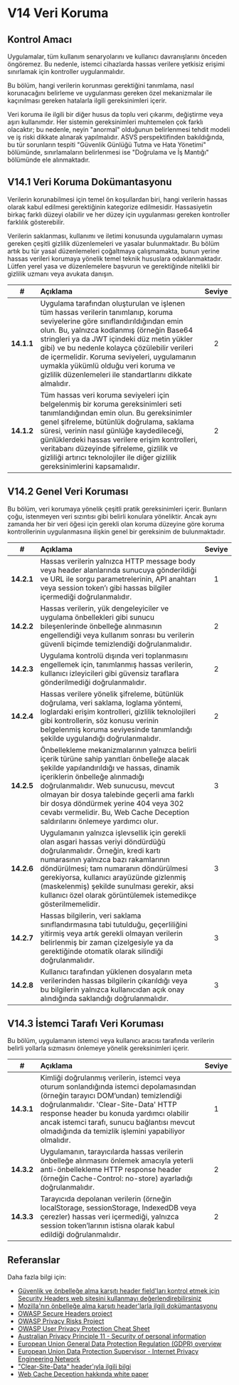 # V14 Veri Koruma

## Kontrol Amacı

Uygulamalar, tüm kullanım senaryolarını ve kullanıcı davranışlarını önceden öngöremez. Bu nedenle, istemci cihazlarda hassas verilere yetkisiz erişimi sınırlamak için kontroller uygulanmalıdır.

Bu bölüm, hangi verilerin korunması gerektiğini tanımlama, nasıl korunacağını belirleme ve uygulanması gereken özel mekanizmalar ile kaçınılması gereken hatalarla ilgili gereksinimleri içerir.

Veri koruma ile ilgili bir diğer husus da toplu veri çıkarımı, değiştirme veya aşırı kullanımdır. Her sistemin gereksinimleri muhtemelen çok farklı olacaktır; bu nedenle, neyin "anormal" olduğunun belirlenmesi tehdit modeli ve iş riski dikkate alınarak yapılmalıdır. ASVS perspektifinden bakıldığında, bu tür sorunların tespiti "Güvenlik Günlüğü Tutma ve Hata Yönetimi" bölümünde, sınırlamaların belirlenmesi ise "Doğrulama ve İş Mantığı" bölümünde ele alınmaktadır.

## V14.1 Veri Koruma Dokümantasyonu

Verilerin korunabilmesi için temel ön koşullardan biri, hangi verilerin hassas olarak kabul edilmesi gerektiğinin kategorize edilmesidir. Hassasiyetin birkaç farklı düzeyi olabilir ve her düzey için uygulanması gereken kontroller farklılık gösterebilir.

Verilerin saklanması, kullanımı ve iletimi konusunda uygulamaların uyması gereken çeşitli gizlilik düzenlemeleri ve yasalar bulunmaktadır. Bu bölüm artık bu tür yasal düzenlemeleri çoğaltmaya çalışmamakta, bunun yerine hassas verileri korumaya yönelik temel teknik hususlara odaklanmaktadır. Lütfen yerel yasa ve düzenlemelere başvurun ve gerektiğinde nitelikli bir gizlilik uzmanı veya avukata danışın.

| # | Açıklama | Seviye |
| :---: | :--- | :---: |
| **14.1.1** | Uygulama tarafından oluşturulan ve işlenen tüm hassas verilerin tanımlanıp, koruma seviyelerine göre sınıflandırıldığından emin olun. Bu, yalnızca kodlanmış (örneğin Base64 stringleri ya da JWT içindeki düz metin yükler gibi) ve bu nedenle kolayca çözülebilir verileri de içermelidir. Koruma seviyeleri, uygulamanın uymakla yükümlü olduğu veri koruma ve gizlilik düzenlemeleri ile standartlarını dikkate almalıdır. | 2 |
| **14.1.2** | Tüm hassas veri koruma seviyeleri için belgelenmiş bir koruma gereksinimleri seti tanımlandığından emin olun. Bu gereksinimler genel şifreleme, bütünlük doğrulama, saklama süresi, verinin nasıl günlüğe kaydedileceği, günlüklerdeki hassas verilere erişim kontrolleri, veritabanı düzeyinde şifreleme, gizlilik ve gizliliği artırıcı teknolojiler ile diğer gizlilik gereksinimlerini kapsamalıdır. | 2 |

## V14.2 Genel Veri Koruması

Bu bölüm, veri korumaya yönelik çeşitli pratik gereksinimleri içerir. Bunların çoğu, istenmeyen veri sızıntısı gibi belirli konulara yöneliktir. Ancak aynı zamanda her bir veri öğesi için gerekli olan koruma düzeyine göre koruma kontrollerinin uygulanmasına ilişkin genel bir gereksinim de bulunmaktadır.

| # | Açıklama | Seviye |
| :---: | :--- | :---: |
| **14.2.1** | Hassas verilerin yalnızca HTTP message body veya header alanlarında sunucuya gönderildiği ve URL ile sorgu parametrelerinin, API anahtarı veya session token’ı gibi hassas bilgiler içermediği doğrulanmalıdır. | 1 |
| **14.2.2** | Hassas verilerin, yük dengeleyiciler ve uygulama önbellekleri gibi sunucu bileşenlerinde önbelleğe alınmasının engellendiği veya kullanım sonrası bu verilerin güvenli biçimde temizlendiği doğrulanmalıdır.	 | 2 |
| **14.2.3** | Uygulama kontrolü dışında veri toplanmasını engellemek için, tanımlanmış hassas verilerin, kullanıcı izleyicileri gibi güvensiz taraflara gönderilmediği doğrulanmalıdır. | 2 |
| **14.2.4** | Hassas verilere yönelik şifreleme, bütünlük doğrulama, veri saklama, loglama yöntemi, loglardaki erişim kontrolleri, gizlilik teknolojileri gibi kontrollerin, söz konusu verinin belgelenmiş koruma seviyesinde tanımlandığı şekilde uygulandığı doğrulanmalıdır. | 2 |
| **14.2.5** | Önbellekleme mekanizmalarının yalnızca belirli içerik türüne sahip yanıtları önbelleğe alacak şekilde yapılandırıldığı ve hassas, dinamik içeriklerin önbelleğe alınmadığı doğrulanmalıdır. Web sunucusu, mevcut olmayan bir dosya talebinde geçerli ama farklı bir dosya döndürmek yerine 404 veya 302 cevabı vermelidir. Bu, Web Cache Deception saldırılarını önlemeye yardımcı olur.	 | 3 |
| **14.2.6** | Uygulamanın yalnızca işlevsellik için gerekli olan asgari hassas veriyi döndürdüğü doğrulanmalıdır. Örneğin, kredi kartı numarasının yalnızca bazı rakamlarının döndürülmesi; tam numaranın döndürülmesi gerekiyorsa, kullanıcı arayüzünde gizlenmiş (maskelenmiş) şekilde sunulması gerekir, aksi kullanıcı özel olarak görüntülemek istemedikçe gösterilmemelidir. | 3 |
| **14.2.7** | Hassas bilgilerin, veri saklama sınıflandırmasına tabi tutulduğu, geçerliliğini yitirmiş veya artık gerekli olmayan verilerin belirlenmiş bir zaman çizelgesiyle ya da gerektiğinde otomatik olarak silindiği doğrulanmalıdır. | 3 |
| **14.2.8** | Kullanıcı tarafından yüklenen dosyaların meta verilerinden hassas bilgilerin çıkarıldığı veya bu bilgilerin yalnızca kullanıcıdan açık onay alındığında saklandığı doğrulanmalıdır. | 3 |

## V14.3 İstemci Tarafı Veri Koruması

Bu bölüm, uygulamanın istemci veya kullanıcı aracısı tarafında verilerin belirli yollarla sızmasını önlemeye yönelik gereksinimleri içerir.

| # | Açıklama | Seviye |
| :---: | :--- | :---: |
| **14.3.1** | Kimliği doğrulanmış verilerin, istemci veya oturum sonlandığında istemci depolamasından (örneğin tarayıcı DOM’undan) temizlendiği doğrulanmalıdır. 'Clear-Site-Data' HTTP response header bu konuda yardımcı olabilir ancak istemci tarafı, sunucu bağlantısı mevcut olmadığında da temizlik işlemini yapabiliyor olmalıdır. | 1 |
| **14.3.2** | Uygulamanın, tarayıcılarda hassas verilerin önbelleğe alınmasını önlemek amacıyla yeterli anti-önbellekleme HTTP response header (örneğin Cache-Control: no-store) ayarladığı doğrulanmalıdır. | 2 |
| **14.3.3** | Tarayıcıda depolanan verilerin (örneğin localStorage, sessionStorage, IndexedDB veya çerezler) hassas veri içermediği, yalnızca session token’larının istisna olarak kabul edildiği doğrulanmalıdır. | 2 |

## Referanslar

Daha fazla bilgi için:

* [Güvenlik ve önbelleğe alma karşıtı header field'ları kontrol etmek için Security Headers web sitesini kullanmayı değerlendirebilirsiniz](https://securityheaders.com/)
* [Mozilla'nın önbelleğe alma karşıtı header'larla ilgili dokümantasyonu](https://developer.mozilla.org/en-US/docs/Web/HTTP/Caching)
* [OWASP Secure Headers project](https://owasp.org/www-project-secure-headers/)
* [OWASP Privacy Risks Project](https://owasp.org/www-project-top-10-privacy-risks/)
* [OWASP User Privacy Protection Cheat Sheet](https://cheatsheetseries.owasp.org/cheatsheets/User_Privacy_Protection_Cheat_Sheet.html)
* [Australian Privacy Principle 11 - Security of personal information](https://www.oaic.gov.au/privacy/australian-privacy-principles/australian-privacy-principles-guidelines/chapter-11-app-11-security-of-personal-information)
* [European Union General Data Protection Regulation (GDPR) overview](https://www.edps.europa.eu/data-protection_en)
* [European Union Data Protection Supervisor - Internet Privacy Engineering Network](https://www.edps.europa.eu/data-protection/ipen-internet-privacy-engineering-network_en)
* ["Clear-Site-Data" header'ıyla ilgili bilgi](https://developer.mozilla.org/en-US/docs/Web/HTTP/Headers/Clear-Site-Data)
* [Web Cache Deception hakkında white paper](https://www.blackhat.com/docs/us-17/wednesday/us-17-Gil-Web-Cache-Deception-Attack-wp.pdf)
